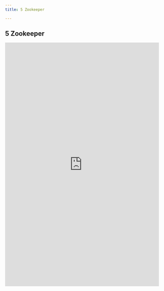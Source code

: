 ```yaml
---
title: 5 Zookeeper

---
```




## 5 Zookeeper

<iframe src="https://s.poetries.work/mindmap/java/Zookeeper.pdf" width="100%" height="800" frameborder="0" scrolling="no" framespacing="0"></iframe>